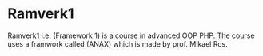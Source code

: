 # Ramverk1
Ramverk1 i.e. (Framework 1) is a course in advanced OOP PHP. The course uses a framwork called (ANAX) which is made by prof. Mikael Ros.
